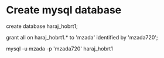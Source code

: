# Create mysql database

create database haraj_hobrt1;

grant all on haraj_hobrt1.* to 'mzada' identified by 'mzada720';

mysql -u mzada -p 'mzada720' haraj_hobrt1